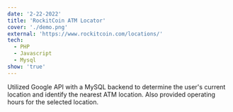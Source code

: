 ```yaml
---
date: '2-22-2022'
title: 'RockitCoin ATM Locator'
cover: './demo.png'
external: 'https://www.rockitcoin.com/locations/'
tech:
  - PHP
  - Javascript
  - Mysql
show: 'true'
---
```


Utilized Google API with a MySQL backend to determine the user's current location and identify the nearest ATM location. Also provided operating hours for the selected location.
